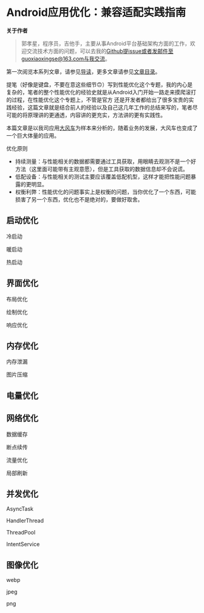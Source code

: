 # Android应用优化：兼容适配实践指南

**关于作者**

>郭孝星，程序员，吉他手，主要从事Android平台基础架构方面的工作，欢迎交流技术方面的问题，可以去我的[Github](https://github.com/guoxiaoxing)提issue或者发邮件至guoxiaoxingse@163.com与我交流。

第一次阅览本系列文章，请参见[导读](https://github.com/guoxiaoxing/android-open-source-project-analysis/blob/master/doc/导读.md)，更多文章请参见[文章目录](https://github.com/guoxiaoxing/android-open-source-project-analysis/blob/master/README.md)。

提笔（好像是键盘，不要在意这些细节🙃）写到性能优化这个专题，我的内心是复杂的，笔者的整个性能优化的经验史就是从Android入门开始一路走来摸爬滚打的过程，在性能优化这个专题上，不管是官方
还是开发者都给出了很多宝贵的实践经验，这篇文章就是结合前人的经验以及自己这几年工作的总结来写的，笔者尽可能的将原理讲的更通透，内容讲的更充实，方法讲的更有实践性。

本篇文章是以我司应用[大风车](http://dafengche.souche.com/)为样本来分析的，随着业务的发展，大风车也变成了一个巨大体量的应用。

优化原则

- 持续测量：与性能相关的数据都需要通过工具获取，用眼睛去观测不是一个好方法（这里面可能带有主观意愿），但是工具获取的数据信息却不会说谎。
- 低配设备：与性能相关的测试主要应该覆盖低配机型，这样才能把性能问题暴露的更明显。
- 权衡利弊：性能优化的问题事实上是权衡的问题，当你优化了一个东西，可能损害了另一个东西，优化也不是绝对的，要做好取舍。

## 启动优化

冷启动

暖启动

热启动

## 界面优化

布局优化

绘制优化

响应优化

## 内存优化

内存泄漏

图片压缩

## 电量优化

## 网络优化

数据缓存

断点续传

流量优化

局部刷新

## 并发优化

AsyncTask

HandlerThread

ThreadPool

IntentService


## 图像优化

webp

jpeg

png